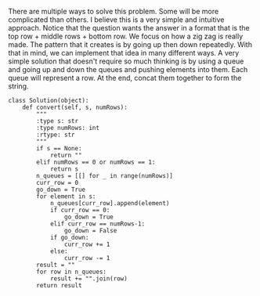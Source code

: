 There are multiple ways to solve this problem. Some will be more complicated than others. 
I believe this is a very simple and intuitive approach. 
Notice that the question wants the answer in a format that is the top row + middle rows + bottom row. 
We focus on how a zig zag is really made. The pattern that it creates is by going up then down repeatedly.
With that in mind, we can implement that idea in many different ways.
A very simple solution that doesn't require so much thinking is by using a queue and going up and down the queues and pushing elements into them.
Each queue will represent a row. At the end, concat them together to form the string.

```
class Solution(object):
    def convert(self, s, numRows):
        """
        :type s: str
        :type numRows: int
        :rtype: str
        """
        if s == None:
            return ""
        elif numRows == 0 or numRows == 1:
            return s
        n_queues = [[] for _ in range(numRows)]
        curr_row = 0
        go_down = True
        for element in s:
            n_queues[curr_row].append(element)
            if curr_row == 0:
                go_down = True
            elif curr_row == numRows-1:
                go_down = False
            if go_down:
                curr_row += 1
            else:
                curr_row -= 1
        result = ""
        for row in n_queues:
            result += "".join(row)
        return result
```

